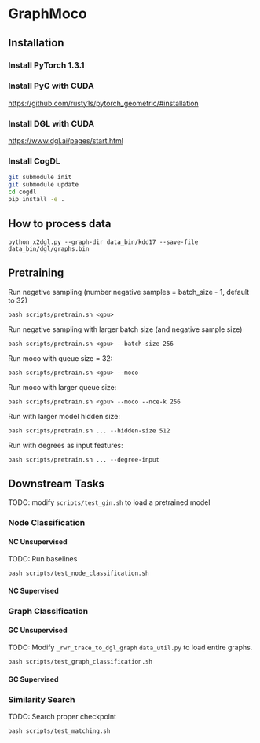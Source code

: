 # GraphMoco

## Installation

### Install PyTorch 1.3.1

### Install PyG with CUDA

https://github.com/rusty1s/pytorch_geometric/#installation

### Install DGL with CUDA

https://www.dgl.ai/pages/start.html

### Install CogDL

```bash
git submodule init
git submodule update
cd cogdl
pip install -e .
```

## How to process data

```
python x2dgl.py --graph-dir data_bin/kdd17 --save-file data_bin/dgl/graphs.bin
```

## Pretraining

Run negative sampling (number negative samples = batch_size - 1, default to 32)

```
bash scripts/pretrain.sh <gpu>
```

Run negative sampling with larger batch size (and negative sample size)

```
bash scripts/pretrain.sh <gpu> --batch-size 256
```

Run moco with queue size = 32:

```
bash scripts/pretrain.sh <gpu> --moco
```

Run moco with larger queue size:

```
bash scripts/pretrain.sh <gpu> --moco --nce-k 256
```

Run with larger model hidden size:

```
bash scripts/pretrain.sh ... --hidden-size 512
```

Run with degrees as input features:

```
bash scripts/pretrain.sh ... --degree-input
```

## Downstream Tasks

TODO: modify `scripts/test_gin.sh` to load a pretrained model

### Node Classification

#### NC Unsupervised

TODO: Run baselines

```
bash scripts/test_node_classification.sh
```

#### NC Supervised

### Graph Classification

#### GC Unsupervised

TODO: Modify `_rwr_trace_to_dgl_graph` `data_util.py` to load entire graphs.

```
bash scripts/test_graph_classification.sh
```

#### GC Supervised

### Similarity Search

TODO: Search proper checkpoint

```
bash scripts/test_matching.sh
```

<!-- ## horovod

Install horovod with 
```
pip install horovod
```

```
horovodrun -np 4 -H localhost:4 python horovod_train_graph_moco.py --softmax --norm --moco
``` -->
